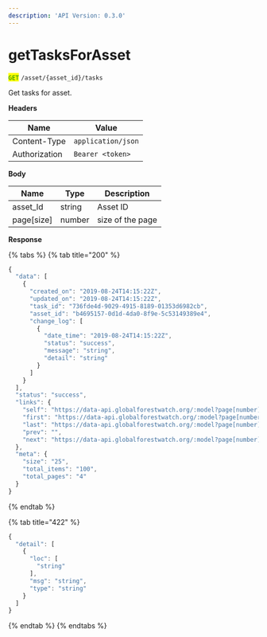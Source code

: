 ```yaml
---
description: 'API Version: 0.3.0'
---
```


# getTasksForAsset

<mark style="color:green;">`GET`</mark> `/asset/{asset_id}/tasks`

Get tasks for asset.

**Headers**

| Name          | Value              |
| ------------- | ------------------ |
| Content-Type  | `application/json` |
| Authorization | `Bearer <token>`   |

**Body**

| Name        | Type   | Description      |
| ----------- | ------ | ---------------- |
| asset\_Id   | string | Asset ID         |
| page\[size] | number | size of the page |

**Response**

{% tabs %}
{% tab title="200" %}
```javascript
{
  "data": [
    {
      "created_on": "2019-08-24T14:15:22Z",
      "updated_on": "2019-08-24T14:15:22Z",
      "task_id": "736fde4d-9029-4915-8189-01353d6982cb",
      "asset_id": "b4695157-0d1d-4da0-8f9e-5c53149389e4",
      "change_log": [
        {
          "date_time": "2019-08-24T14:15:22Z",
          "status": "success",
          "message": "string",
          "detail": "string"
        }
      ]
    }
  ],
  "status": "success",
  "links": {
    "self": "https://data-api.globalforestwatch.org/:model?page[number]=1&page[size]=25",
    "first": "https://data-api.globalforestwatch.org/:model?page[number]=1&page[size]=25",
    "last": "https://data-api.globalforestwatch.org/:model?page[number]=4&page[size]=25",
    "prev": "",
    "next": "https://data-api.globalforestwatch.org/:model?page[number]=2&page[size]=25"
  },
  "meta": {
    "size": "25",
    "total_items": "100",
    "total_pages": "4"
  }
}
```
{% endtab %}

{% tab title="422" %}
```javascript
{
  "detail": [
    {
      "loc": [
        "string"
      ],
      "msg": "string",
      "type": "string"
    }
  ]
}
```
{% endtab %}
{% endtabs %}
